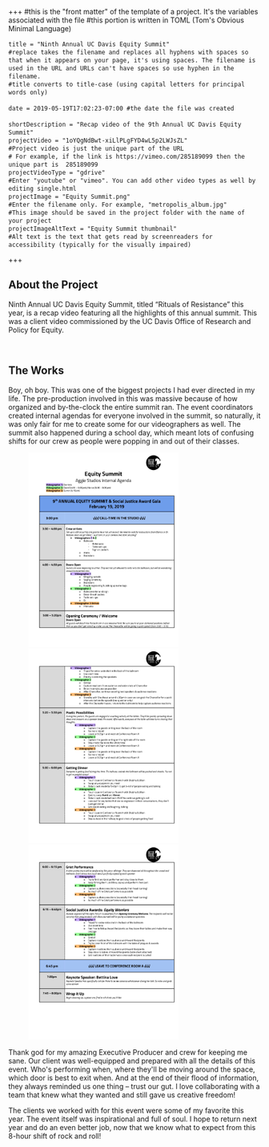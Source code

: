 +++
    #this is the "front matter" of the template of a project. It's the variables associated with the file
    #this portion is written in TOML (Tom's Obvious Minimal Language)
    
    title = "Ninth Annual UC Davis Equity Summit"
    #replace takes the filename and replaces all hyphens with spaces so that when it appears on your page, it's using spaces. The filename is used in the URL and URLs can't have spaces so use hyphen in the filename.
    #title converts to title-case (using capital letters for principal words only)
    
    date = 2019-05-19T17:02:23-07:00 #the date the file was created
    
    shortDescription = "Recap video of the 9th Annual UC Davis Equity Summit"
    projectVideo = "1oYQgNdBwt-xiLlPLgFYD4wL5p2LWJsZL"
    #Project video is just the unique part of the URL  
    # For example, if the link is https://vimeo.com/285189099 then the unique part is  285189099
    projectVideoType = "gdrive"
    #Enter "youtube" or "vimeo". You can add other video types as well by editing single.html 
    projectImage = "Equity Summit.png"
    #Enter the filename only. For example, "metropolis_album.jpg" 
    #This image should be saved in the project folder with the name of your project 
    projectImageAltText = "Equity Summit thumbnail"
    #Alt text is the text that gets read by screenreaders for accessibility (typically for the visually impaired) 

+++


<h2 class="section-title">About the Project</h2>
<p>Ninth Annual UC Davis Equity Summit, titled “Rituals of Resistance” this year, is a recap video featuring all the highlights of this annual summit. This was a client video commissioned by the UC Davis Office of Research and Policy for Equity.</p>
<br>
<h2 class="section-title">The Works</h2>
    <p>Boy, oh boy. This was one of the biggest projects I had ever directed in my life. The pre-production involved in this was massive because of how organized and by-the-clock the entire summit ran. The event coordinators created internal agendas for everyone involved in the summit, so naturally, it was only fair for me to create some for our videographers as well. The summit also happened during a school day, which meant lots of confusing shifts for our crew as people were popping in and out of their classes.</p>
        <div class="pp-gallery">
                <figure class="pp-gallery-item">
                    <img src="Equity Summit Internal Agenda-1.jpg" alt="Internal Agenda Page 1" width=300px height=auto />
                    <img src="Equity Summit Internal Agenda-2.jpg" alt="Internal Agenda Page 2" width=300px height=auto />
                    <img src="Equity Summit Internal Agenda-3.jpg" alt="Internal Agenda Page 3" width=300px height=auto />
                </figure>
        </div>
    <p>Thank god for my amazing Executive Producer and crew for keeping me sane. Our client was well-equipped and prepared with all the details of this event. Who's performing when, where they'll be moving around the space, which door is best to exit when. And at the end of their flood of information, they always reminded us one thing – trust our gut. I love collaborating with a team that knew what they wanted and still gave us creative freedom!</p>
    <p>The clients we worked with for this event were some of my favorite this year. The event itself was inspirational and full of soul. I hope to return next year and do an even better job, now that we know what to expect from this 8-hour shift of rock and roll!</p>
    <p></p>
    <p></p>
    <p></p>

    

<!-- a new line in markdown will not be displayed in the browser.
\
\
\ 
the lines above this line showed up because they started with backslash (NOT A NORMAL SLASH) \
*here's some "emphasized" text, which defaults to italics but you can make it anythign you want in css*
**here's some "strong" text, which defaults to bold but you can make it anything you want in css**

Below is a list
* asterisks make bullets
- hyphens make bullets
+ plusses make bullets
* you can choose! -->

